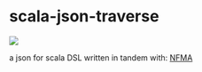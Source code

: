 # scala-json-traverse

[![](https://jitpack.io/v/lolboxen/scala-json-traverse.svg)](https://jitpack.io/#lolboxen/scala-json-traverse)


a json for scala DSL written in tandem with: [NFMA](https://github.com/nfma)